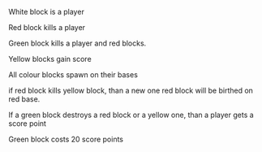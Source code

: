 White block is a player 


Red block kills a player

Green block kills a player and red blocks.


Yellow blocks gain score

All colour blocks spawn on their bases

if red block kills yellow block, than a new one red block will be birthed on red base.

If a green block destroys a red block or a yellow one, than a player gets a score point


Green block costs 20 score points







